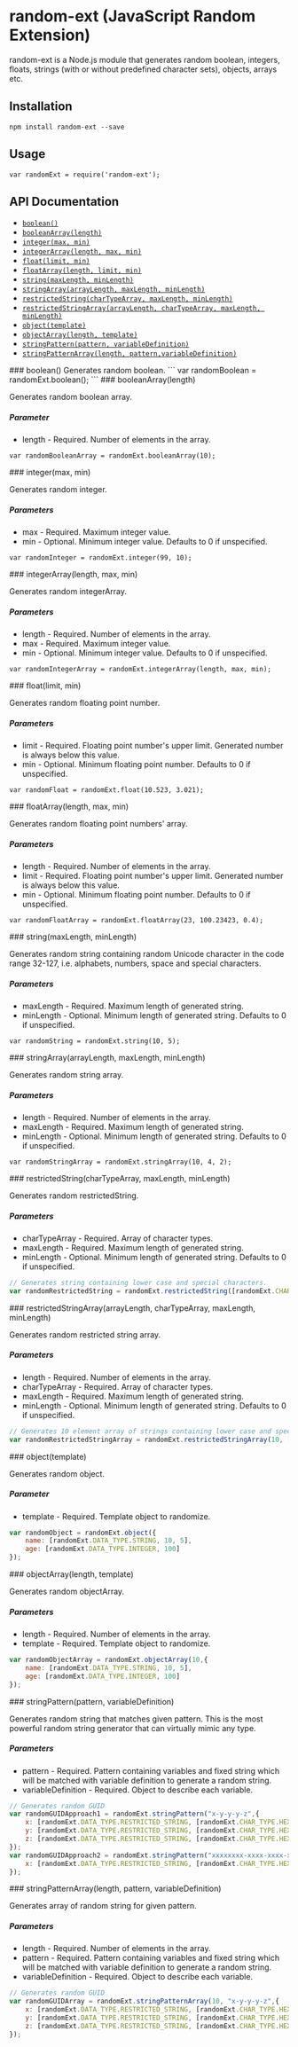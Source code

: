# random-ext (JavaScript Random Extension)

random-ext is a Node.js module that generates random boolean, integers, floats, strings (with or without predefined character sets), objects, arrays etc.

## Installation

```
npm install random-ext --save
```

## Usage

```
var randomExt = require('random-ext');
```

## API Documentation

* [`boolean()`](#boolean)
* [`booleanArray(length)`](#booleanArray)
* [`integer(max, min)`](#integer)
* [`integerArray(length, max, min)`](#integerArray)
* [`float(limit, min)`](#float)
* [`floatArray(length, limit, min)`](#floatArray)
* [`string(maxLength, minLength)`](#string)
* [`stringArray(arrayLength, maxLength, minLength)`](#stringArray)
* [`restrictedString(charTypeArray, maxLength, minLength)`](#restrictedString)
* [`restrictedStringArray(arrayLength, charTypeArray, maxLength, minLength)`](#restrictedStringArray)
* [`object(template)`](#object)
* [`objectArray(length, template)`](#objectArray)
* [`stringPattern(pattern, variableDefinition)`](#stringPattern)
* [`stringPatternArray(length, pattern,variableDefinition)`](#stringPatternArray)

<a name="boolean"/>
### boolean()
Generates random boolean.
```
var randomBoolean = randomExt.boolean();
```

<a name="booleanArray"/>
### booleanArray(length)

Generates random boolean array.
##### Parameter
* length - Required. Number of elements in the array.
```
var randomBooleanArray = randomExt.booleanArray(10);
```

<a name="integer"/>
### integer(max, min)

Generates random integer.
##### Parameters
* max - Required. Maximum integer value.
* min - Optional. Minimum integer value. Defaults to 0 if unspecified.

```
var randomInteger = randomExt.integer(99, 10);
```

<a name="integerArray"/>
### integerArray(length, max, min)

Generates random integerArray.
##### Parameters
* length - Required. Number of elements in the array.
* max - Required. Maximum integer value.
* min - Optional. Minimum integer value. Defaults to 0 if unspecified.

```
var randomIntegerArray = randomExt.integerArray(length, max, min);
```

<a name="float"/>
### float(limit, min)

Generates random floating point number.
##### Parameters
* limit - Required. Floating point number's upper limit. Generated number is always below this value.
* min - Optional. Minimum floating point number. Defaults to 0 if unspecified.

```
var randomFloat = randomExt.float(10.523, 3.021);
```

<a name="floatArray"/>
### floatArray(length, max, min)

Generates random floating point numbers' array.
##### Parameters
* length - Required. Number of elements in the array.
* limit - Required. Floating point number's upper limit. Generated number is always below this value.
* min - Optional. Minimum floating point number. Defaults to 0 if unspecified.

```
var randomFloatArray = randomExt.floatArray(23, 100.23423, 0.4);
```

<a name="string"/>
### string(maxLength, minLength)

Generates random string containing random Unicode character in the code range 32-127, i.e. alphabets, numbers, space and special characters.
##### Parameters
* maxLength - Required. Maximum length of generated string.
* minLength - Optional. Minimum length of generated string. Defaults to 0 if unspecified.

```
var randomString = randomExt.string(10, 5);
```

<a name="stringArray"/>
### stringArray(arrayLength, maxLength, minLength)

Generates random string array.
##### Parameters
* length - Required. Number of elements in the array.
* maxLength - Required. Maximum length of generated string.
* minLength - Optional. Minimum length of generated string. Defaults to 0 if unspecified.

```
var randomStringArray = randomExt.stringArray(10, 4, 2);
```

<a name="restrictedString"/>
### restrictedString(charTypeArray, maxLength, minLength)

Generates random restrictedString.
##### Parameters
* charTypeArray - Required. Array of character types.
* maxLength - Required. Maximum length of generated string.
* minLength - Optional. Minimum length of generated string. Defaults to 0 if unspecified.

```javascript
// Generates string containing lower case and special characters.
var randomRestrictedString = randomExt.restrictedString([randomExt.CHAR_TYPE.LOWERCASE, randomExt.CHAR_TYPE.SPECIAL], 10, 5);
```

<a name="restrictedStringArray"/>
### restrictedStringArray(arrayLength, charTypeArray, maxLength, minLength)

Generates random restricted string array.
##### Parameters
* length - Required. Number of elements in the array.
* charTypeArray - Required. Array of character types.
* maxLength - Required. Maximum length of generated string.
* minLength - Optional. Minimum length of generated string. Defaults to 0 if unspecified.

```javascript
// Generates 10 element array of strings containing lower case and special characters.
var randomRestrictedStringArray = randomExt.restrictedStringArray(10, [randomExt.CHAR_TYPE.LOWERCASE, randomExt.CHAR_TYPE.SPECIAL], 10, 5);
```

<a name="object"/>
### object(template)

Generates random object.
##### Parameter
* template - Required. Template object to randomize.

```javascript
var randomObject = randomExt.object({
    name: [randomExt.DATA_TYPE.STRING, 10, 5],
    age: [randomExt.DATA_TYPE.INTEGER, 100]
});
```

<a name="objectArray"/>
### objectArray(length, template)

Generates random objectArray.
##### Parameters
* length - Required. Number of elements in the array.
* template - Required. Template object to randomize.

```javascript
var randomObjectArray = randomExt.objectArray(10,{
    name: [randomExt.DATA_TYPE.STRING, 10, 5],
    age: [randomExt.DATA_TYPE.INTEGER, 100]
});
```

<a name="stringPattern"/>
### stringPattern(pattern, variableDefinition)

Generates random string that matches given pattern. This is the most powerful random string generator that can virtually mimic any type.
##### Parameters
* pattern - Required. Pattern containing variables and fixed string which will be matched with variable definition to generate a random string.
* variableDefinition - Required. Object to describe each variable.

```javascript
// Generates random GUID
var randomGUIDApproach1 = randomExt.stringPattern("x-y-y-y-z",{
    x: [randomExt.DATA_TYPE.RESTRICTED_STRING, [randomExt.CHAR_TYPE.HEX], 8, 8],
    y: [randomExt.DATA_TYPE.RESTRICTED_STRING, [randomExt.CHAR_TYPE.HEX], 4, 4],
    z: [randomExt.DATA_TYPE.RESTRICTED_STRING, [randomExt.CHAR_TYPE.HEX], 12, 12]
});
var randomGUIDApproach2 = randomExt.stringPattern("xxxxxxxx-xxxx-xxxx-xxxx-xxxxxxxxxxxx",{
    x: [randomExt.DATA_TYPE.RESTRICTED_STRING, [randomExt.CHAR_TYPE.HEX], 1, 1]
});
```

<a name="stringPatternArray"/>
### stringPatternArray(length, pattern, variableDefinition)

Generates array of random string for given pattern.
##### Parameters
* length - Required. Number of elements in the array.
* pattern - Required. Pattern containing variables and fixed string which will be matched with variable definition to generate a random string.
* variableDefinition - Required. Object to describe each variable.

```javascript
// Generates random GUID
var randomGUIDArray = randomExt.stringPatternArray(10, "x-y-y-y-z",{
    x: [randomExt.DATA_TYPE.RESTRICTED_STRING, [randomExt.CHAR_TYPE.HEX], 8, 8],
    y: [randomExt.DATA_TYPE.RESTRICTED_STRING, [randomExt.CHAR_TYPE.HEX], 4, 4],
    z: [randomExt.DATA_TYPE.RESTRICTED_STRING, [randomExt.CHAR_TYPE.HEX], 12, 12]
});
```

